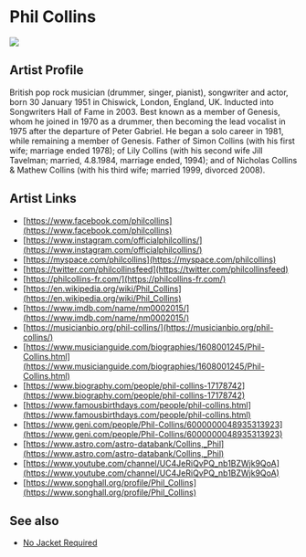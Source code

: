 # Phil Collins

![](../../asssets/artists/Phil_Collins.png)

## Artist Profile

British pop rock musician (drummer, singer, pianist), songwriter and actor, born 30 January 1951 in Chiswick, London, England, UK. Inducted into Songwriters Hall of Fame in 2003.
Best known as a member of Genesis, whom he joined in 1970 as a drummer, then becoming the lead vocalist in 1975 after the departure of Peter Gabriel.
He began a solo career in 1981, while remaining a member of Genesis.
Father of Simon Collins (with his first wife; marriage ended 1978); of Lily Collins (with his second wife Jill Tavelman; married, 4.8.1984, marriage ended, 1994); and of Nicholas Collins & Mathew Collins (with his third wife; married 1999, divorced 2008).

## Artist Links

- [https://www.facebook.com/philcollins](https://www.facebook.com/philcollins)
- [https://www.instagram.com/officialphilcollins/](https://www.instagram.com/officialphilcollins/)
- [https://myspace.com/philcollins](https://myspace.com/philcollins)
- [https://twitter.com/philcollinsfeed](https://twitter.com/philcollinsfeed)
- [https://philcollins-fr.com/](https://philcollins-fr.com/)
- [https://en.wikipedia.org/wiki/Phil_Collins](https://en.wikipedia.org/wiki/Phil_Collins)
- [https://www.imdb.com/name/nm0002015/](https://www.imdb.com/name/nm0002015/)
- [https://musicianbio.org/phil-collins/](https://musicianbio.org/phil-collins/)
- [https://www.musicianguide.com/biographies/1608001245/Phil-Collins.html](https://www.musicianguide.com/biographies/1608001245/Phil-Collins.html)
- [https://www.biography.com/people/phil-collins-17178742](https://www.biography.com/people/phil-collins-17178742)
- [https://www.famousbirthdays.com/people/phil-collins.html](https://www.famousbirthdays.com/people/phil-collins.html)
- [https://www.geni.com/people/Phil-Collins/6000000048935313923](https://www.geni.com/people/Phil-Collins/6000000048935313923)
- [https://www.astro.com/astro-databank/Collins,_Phil](https://www.astro.com/astro-databank/Collins,_Phil)
- [https://www.youtube.com/channel/UC4JeRiQvPQ_nb1BZWjk9QoA](https://www.youtube.com/channel/UC4JeRiQvPQ_nb1BZWjk9QoA)
- [https://www.songhall.org/profile/Phil_Collins](https://www.songhall.org/profile/Phil_Collins)


## See also

- [No Jacket Required](Phil_Collins-No_Jacket_Required.md)
